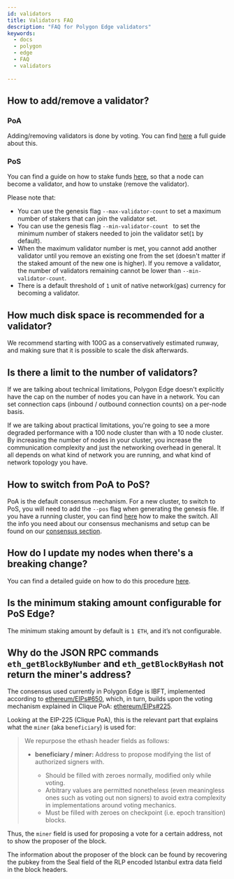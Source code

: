 ```yaml
---
id: validators
title: Validators FAQ
description: "FAQ for Polygon Edge validators"
keywords:
  - docs
  - polygon
  - edge
  - FAQ
  - validators
  
---
```


## How to add/remove a validator?

### PoA
Adding/removing validators is done by voting. You can find [here](/docs/edge/consensus/poa) a full guide about this.

### PoS
You can find a guide on how to stake funds [here](/docs/edge/consensus/pos-stake-unstake), so that a node can become a validator, and how to unstake (remove the validator).

Please note that:
- You can use the genesis flag `--max-validator-count` to set a maximum number of stakers that can join the validator set.
- You can use the genesis flag `--min-validator-count ` to set the minimum number of stakers needed to join the validator set(`1` by default).
- When the maximum validator number is met, you cannot add another validator until you remove an existing one from the set (doesn't matter if the staked amount of the new one is higher). If you remove a validator, the number of validators remaining cannot be lower than `--min-validator-count`.
- There is a default threshold of `1`  unit of native network(gas) currency for becoming a validator.
 


## How much disk space is recommended for a validator?

We recommend starting with 100G as a conservatively estimated runway, and making sure that it is possible to scale the disk afterwards.


## Is there a limit to the number of validators?

If we are talking about technical limitations, Polygon Edge doesn't explicitly have the cap on the number of nodes you can have in a network. You can set connection caps (inbound / outbound connection counts) on a per-node basis.

If we are talking about practical limitations, you're going to see a more degraded performance with a 100 node cluster than with a 10 node cluster. By increasing the number of nodes in your cluster, you increase the communication complexity and just the networking overhead in general. It all depends on what kind of network you are running, and what kind of network topology you have.

## How to switch from PoA to PoS?

PoA is the default consensus mechanism. For a new cluster, to switch to PoS, you will need to add the `--pos` flag when generating the genesis file. If you have a running cluster, you can find [here](/docs/edge/consensus/migration-to-pos) how to make the switch. All the info you need about our consensus mechanisms and setup can be found on our [consensus section](/docs/edge/consensus/poa).

## How do I update my nodes when there's a breaking change?

You can find a detailed guide on how to do this procedure [here](/docs/edge/validator-hosting#update).

## Is the minimum staking amount configurable for PoS Edge? 

The minimum staking amount by default is `1 ETH`, and it’s not configurable. 

## Why do the JSON RPC commands `eth_getBlockByNumber` and `eth_getBlockByHash` not return the miner's address?

The consensus used currently in Polygon Edge is IBFT, implemented according to [ethereum/EIPs#650](https://github.com/ethereum/EIPs/issues/650), which, in turn, builds upon the voting mechanism explained in Clique PoA: [ethereum/EIPs#225](https://github.com/ethereum/EIPs/issues/225).

Looking at the EIP-225 (Clique PoA), this is the relevant part that explains what the `miner` (aka `beneficiary`) is used for:

<blockquote>
We repurpose the ethash header fields as follows:
<ul>
<li><b>beneficiary / miner: </b> Address to propose modifying the list of authorized signers with.</li>
<ul>
<li>Should be filled with zeroes normally, modified only while voting.</li>
<li>Arbitrary values are permitted nonetheless (even meaningless ones such as voting out non signers) to avoid extra complexity in implementations around voting mechanics.</li>
<li> Must be filled with zeroes on checkpoint (i.e. epoch transition) blocks. </li>
</ul>

</ul>

</blockquote>

Thus, the `miner` field is used for proposing a vote for a certain address, not to show the proposer of the block.

The information about the proposer of the block can be found by recovering the pubkey from the Seal field of the RLP encoded Istanbul extra data field in the block headers.